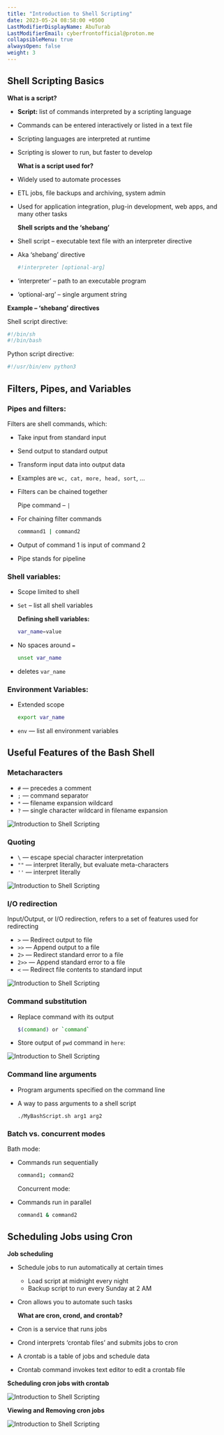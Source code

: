 ```yaml
---
title: "Introduction to Shell Scripting"
date: 2023-05-24 08:58:00 +0500
LastModifierDisplayName: AbuTurab
LastModifierEmail: cyberfrontofficial@proton.me
collapsibleMenu: true
alwaysOpen: false
weight: 3
---
```


## **Shell Scripting Basics**
  
  **What is a script?**
- **Script:** list of commands interpreted by a scripting language
- Commands can be entered interactively or listed in a text file
- Scripting languages are interpreted at runtime
- Scripting is slower to run, but faster to develop
  
  **What is a script used for?**
- Widely used to automate processes
- ETL jobs, file backups and archiving, system admin
- Used for application integration, plug-in development, web apps, and many other tasks
  
  **Shell scripts and the ‘shebang’**
- Shell script – executable text file with an interpreter directive
- Aka ‘shebang’ directive
  
  ```bash
  #!interpreter [optional-arg]
  ```

- ‘interpreter’ – path to an executable program
- ‘optional-arg’ – single argument string
  
**Example – ‘shebang’ directives**
  
Shell script directive:
  
  ```sh
  #!/bin/sh
  #!/bin/bash
  ```
  
Python script directive:
  
  ```python
  #!/usr/bin/env python3
  ```

## **Filters, Pipes, and Variables**

### Pipes and filters:
  
  Filters are shell commands, which:
- Take input from standard input
- Send output to standard output
- Transform input data into output data
- Examples are `wc, cat, more, head, sort`, …
- Filters can be chained together
  
  Pipe command – `|`
- For chaining filter commands
  
  ```bash
  commmand1 | command2
  ```

- Output of command 1 is input of command 2
- Pipe stands for pipeline

### Shell variables:

- Scope limited to shell
- `Set` – list all shell variables
  
  **Defining shell variables:**
  
  ```bash
  var_name=value
  ```

- No spaces around `=`
  
  ```bash
  unset var_name
  ```

- deletes `var_name`

### Environment Variables:

- Extended scope
  
  ```bash
  export var_name
  ```

- `env` — list all environment variables

## **Useful Features of the Bash Shell**

### Metacharacters

- `#` — precedes a comment
- `;` — command separator
- `*` — filename expansion wildcard
- `?` — single character wildcard in filename expansion
  
![Introduction to Shell Scripting](/notes/Introduction%20to%20Shell%20Scripting.png)

### Quoting

- `\` — escape special character interpretation
- `""` — interpret literally, but evaluate meta-characters
- `''` — interpret literally
  
![Introduction to Shell Scripting](/notes/Introduction%20to%20Shell%20Scripting-1.png)

### I/O redirection
  
Input/Output, or I/O redirection, refers to a set of features used for redirecting
- `>` — Redirect output to file
- `>>` — Append output to a file
- `2>` — Redirect standard error to a file
- `2>>` — Append standard error to a file
- `<` — Redirect file contents to standard input
  
![Introduction to Shell Scripting](/notes/Introduction%20to%20Shell%20Scripting-2.png)

### Command substitution

- Replace command with its output
  
  ```bash
  $(command) or `command`
  ```

- Store output of `pwd` command in `here`:
  
![Introduction to Shell Scripting](/notes/Introduction%20to%20Shell%20Scripting-3.png)

### Command line arguments

- Program arguments specified on the command line
- A way to pass arguments to a shell script
  
  ```console
  ./MyBashScript.sh arg1 arg2
  ```

### Batch vs. concurrent modes
  
  Bath mode:
- Commands run sequentially
  
  ```bash
  command1; command2
  ```
  
  Concurrent mode:
- Commands run in parallel
  
  ```bash
  command1 & command2
  ```

## **Scheduling Jobs using Cron**
  
  **Job scheduling**
- Schedule jobs to run automatically at certain times
	- Load script at midnight every night
	- Backup script to run every Sunday at 2 AM
- Cron allows you to automate such tasks
  
  **What are cron, crond, and crontab?**
- Cron is a service that runs jobs
- Crond interprets ‘crontab files’ and submits jobs to cron
- A crontab is a table of jobs and schedule data
- Crontab command invokes text editor to edit a crontab file
  
**Scheduling cron jobs with crontab**

![Introduction to Shell Scripting](/notes/Introduction%20to%20Shell%20Scripting-4.png)

**Viewing and Removing cron jobs**

![Introduction to Shell Scripting](/notes/Introduction%20to%20Shell%20Scripting-5.png)
